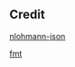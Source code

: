 ## Credit
[nlohmann-json](https://github.com/nlohmann/json.git)

[fmt](https://github.com/fmtlib/fmt.git)
